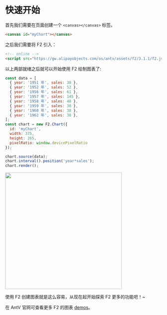 # 快速开始

首先我们需要在页面创建一个 `<canvas></canvas>` 标签。

```html
<canvas id="myChart"></canvas>
```

之后我们需要将 F2 引入：

```html
<!-- online -->
<script src="https://gw.alipayobjects.com/os/antv/assets/f2/3.1.1/f2.js"></script>
```

以上两部就绪之后就可以开始使用 F2 绘制图表了:

```javascript
const data = [
  { year: '1951 年', sales: 38 },
  { year: '1952 年', sales: 52 },
  { year: '1956 年', sales: 61 },
  { year: '1957 年', sales: 145 },
  { year: '1958 年', sales: 48 },
  { year: '1959 年', sales: 38 },
  { year: '1960 年', sales: 38 },
  { year: '1962 年', sales: 38 },
];
const chart = new F2.Chart({
  id: 'myChart',
  width: 375,
  height: 265,
  pixelRatio: window.devicePixelRatio
});

chart.source(data);
chart.interval().position('year*sales');
chart.render();
```

<img src="https://gw.alipayobjects.com/zos/rmsportal/vNBNIGvCiIwqLwaYjWUy.png" width="375">

使用 F2 创建图表就是这么容易，从现在起开始探索 F2 更多的功能吧！~

在 AntV 官网可查看更多 F2 的图表 [demos](https://antv.alipay.com/zh-cn/f2/3.x/demo/index.html)。
